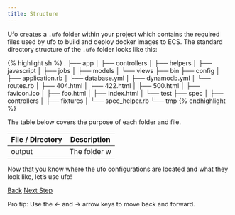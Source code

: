 ```yaml
---
title: Structure
---
```


Ufo creates a `.ufo` folder within your project which contains the required files used by ufo to build and deploy docker images to ECS.  The standard directory structure of the `.ufo` folder looks like this:

{% highlight sh %}
.
├── app
│  ├── controllers
│  ├── helpers
│  ├── javascript
│  ├── jobs
│  ├── models
│  └── views
├── bin
├── config
│  ├── application.rb
│  ├── database.yml
│  ├── dynamodb.yml
│  └── routes.rb
│  ├── 404.html
│  ├── 422.html
│  ├── 500.html
│  ├── favicon.ico
│  ├── foo.html
│  ├── index.html
│  └── test
├── spec
│  ├── controllers
│  ├── fixtures
│  └── spec_helper.rb
└── tmp
{% endhighlight %}

The table below covers the purpose of each folder and file.

File / Directory  | Description
------------- | -------------
output  | The folder w

Now that you know where the ufo configurations are located and what they look like, let’s use ufo!

<a id="prev" class="btn btn-basic" href="{% link _docs/install.md %}">Back</a>
<a id="next" class="btn btn-primary" href="{% link _docs/local-server.md %}">Next Step</a>
<p class="keyboard-tip">Pro tip: Use the <- and -> arrow keys to move back and forward.</p>
